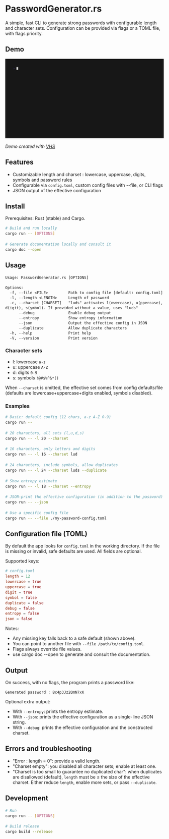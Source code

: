 # PasswordGenerator.rs

A simple, fast CLI to generate strong passwords with configurable length and character sets. Configuration can be provided via flags or a TOML file, with flags priority.

## Demo 

![Password Generator Demo](assets/cassette.gif)

*Demo created with [VHS](https://github.com/charmbracelet/vhs)*

## Features

- Customizable length and charset : lowercase, uppercase, digits, symbols and password rules
- Configurable via `config.toml`, custom config files with --file, or CLI flags
- JSON output of the effective configuration

## Install

Prerequisites: Rust (stable) and Cargo.

```bash
# Build and run locally
cargo run -- [OPTIONS]

# Generate documentation locally and consult it
cargo doc --open
```

## Usage

```text
Usage: PasswordGenerator.rs [OPTIONS]

Options:
  -f, --file <FILE>         Path to config file [default: config.toml]
  -l, --length <LENGTH>     Length of password
  -c, --charset [CHARSET]   "luds" activates l(owercase), u(ppercase), d(igit), s(ymbol). If provided without a value, uses "luds"
      --debug               Enable debug output
      --entropy             Show entropy information
      --json                Output the effective config in JSON
      --duplicate           Allow duplicate characters
  -h, --help                Print help
  -V, --version             Print version
```

### Character sets

- l: lowercase `a-z`
- u: uppercase `A-Z`
- d: digits `0-9`
- s: symbols `!@#$%^&*()`

When `--charset` is omitted, the effective set comes from config defaults/file (defaults are lowercase+uppercase+digits enabled, symbols disabled).

### Examples

```bash
# Basic: default config (12 chars, a-z A-Z 0-9)
cargo run --

# 20 characters, all sets (l,u,d,s)
cargo run -- -l 20 --charset

# 16 characters, only letters and digits
cargo run -- -l 16 --charset lud

# 24 characters, include symbols, allow duplicates
cargo run -- -l 24 --charset luds --duplicate

# Show entropy estimate
cargo run -- -l 18 --charset --entropy

# JSON-print the effective configuration (in addition to the password)
cargo run -- --json

# Use a specific config file
cargo run -- --file ./my-password-config.toml
```

## Configuration file (TOML)

By default the app looks for `config.toml` in the working directory. If the file is missing or invalid, safe defaults are used. All fields are optional.

Supported keys:

```toml
# config.toml
length = 12
lowercase = true
uppercase = true
digit = true
symbol = false
duplicate = false
debug = false
entropy = false
json = false
```

Notes:
- Any missing key falls back to a safe default (shown above).
- You can point to another file with `--file /path/to/config.toml`.
- Flags always override file values.
- use cargo doc --open to generate and consult the documentation.

## Output

On success, with no flags, the program prints a password like:

```text
Generated password : Bc4p3Jz2QmN7xK
```

Optional extra output:
- With `--entropy`: prints the entropy estimate.
- With `--json`: prints the effective configuration as a single-line JSON string.
- With `--debug`: prints the effective configuration and the constructed charset.

## Errors and troubleshooting

- "Error : length = 0": provide a valid length.
- "Charset empty": you disabled all character sets; enable at least one.
- "Charset is too small to guarantee no duplicated char": when duplicates are disallowed (default), `length` must be ≤ the size of the effective charset. Either reduce `length`, enable more sets, or pass `--duplicate`.

## Development

```bash
# Run
cargo run -- [OPTIONS]

# Build release
cargo build --release
```
